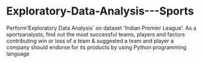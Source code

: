 # Exploratory-Data-Analysis---Sports
Perform'Exploratory Data Analysis' on dataset 'Indian Premier League'. As a sportsanalysts, find out the most successful teams, players and factors contributing win or loss of a team &amp; suggested a team and player a company should endorse for its products by using Python programming language
